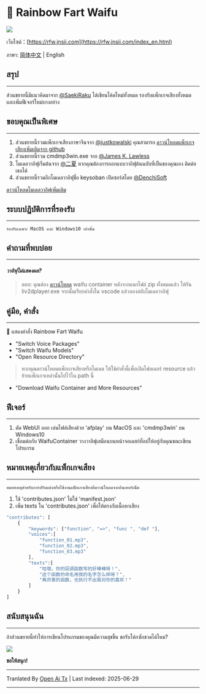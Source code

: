 # 🌈 Rainbow Fart Waifu
![](https://s1.ax1x.com/2020/08/21/dNvHfS.gif)

เว็บไซต์：[https://rfw.jnsii.com](https://rfw.jnsii.com/index_en.html)

ภาษา: [简体中文](./README.zh.md) | English

## สรุป

----

ส่วนขยายนี้มีแนวคิดมาจาก [@SaekiRaku](https://github.com/SaekiRaku/vscode-rainbow-fart) ได้เขียนโค้ดใหม่ทั้งหมด รองรับแพ็กเกจเสียงทั้งหมด และเพิ่มฟีเจอร์ใหม่บางอย่าง

## ขอบคุณเป็นพิเศษ

---

1. ส่วนขยายนี้รวมแพ็กเกจเสียงภาษาจีนจาก [@justkowalski](https://github.com/JustKowalski) คุณสามารถ [ดาวน์โหลดแพ็กเกจเสียงเพิ่มเติมจาก github](https://github.com/topics/rainbow-fart)
2. ส่วนขยายนี้รวม cmdmp3win.exe จาก [@James K. Lawless](http://jiml.us)
3. โมเดลวาอิฟุเริ่มต้นจาก [@二夏](https://erxia207.lofter.com) หากคุณต้องการออกแบบวาอิฟุต้นฉบับที่เป็นของคุณเอง ติดต่อเธอได้
4. ส่วนขยายนี้รวมอีกโมเดลวาอิฟุชื่อ keysoban เปิดซอร์สโดย [@DenchiSoft](https://twitter.com/DenchiSoft/status/1036017773011525632)

[ดาวน์โหลดโมเดลวาอิฟุเพิ่มเติม](https://github.com/ezshine/live2d-model-collections)

## ระบบปฏิบัติการที่รองรับ

---

~~~~
รองรับเฉพาะ MacOS และ Windows10 เท่านั้น
~~~~

## คำถามที่พบบ่อย

---

#### _วาอิฟุไม่แสดงผล?_
> ตอบ: คุณต้อง [ดาวน์โหลด](https://github.com/ezshine/live2d-model-collections) waifu container หลังจากแตกไฟล์ zip ทั้งหมดแล้ว ให้รัน liv2dplayer.exe จากนั้นเรียกคำสั่งใน vscode แล้วลองสลับโมเดลวาอิฟุ

## คู่มือ, คำสั่ง

---

🌈 แสดงคำสั่ง Rainbow Fart Waifu

- "Switch Voice Packages"
- "Switch Waifu Models"
- "Open Resource Directory"

> หากคุณดาวน์โหลดแพ็กเกจเสียงหรือโมเดล ให้ใช้คำสั่งนี้เพื่อเปิดโฟลเดอร์ resource แล้วย้ายแพ็กเกจเหล่านั้นไปไว้ใน path นี้

- "Download Waifu Container and More Resources"

## ฟีเจอร์

---

1. ตัด WebUI ออก เล่นไฟล์เสียงด้วย 'afplay' บน MacOS และ 'cmdmp3win' บน Windows10
2. เชื่อมต่อกับ WaifuContainer วางวาอิฟุเสมือนบนหน้าจอเดสก์ท็อปให้อยู่กับคุณขณะเขียนโปรแกรม

## หมายเหตุเกี่ยวกับแพ็กเกจเสียง

---

~~~~
หมายเหตุสำหรับการปรับแต่งหรือใช้งานแพ็กเกจเสียงที่ดาวน์โหลดจากอินเทอร์เน็ต
~~~~

1. ใช้ 'contributes.json' ไม่ใช่ 'manifest.json'
2. เพิ่ม texts ใน 'contributes.json' เพื่อให้ตรงกับเนื้อหาเสียง

~~~~javascript
"contributes": [
    {
        "keywords": ["function", "=>", "func ", "def "],
        "voices":[
            "function_01.mp3",
            "function_02.mp3",
            "function_03.mp3"
        ],
        "texts":[
            "哇哦，你的回调函数写的好棒棒呀！",
            "这个函数的命名用我的名字怎么样呀？",
            "再厉害的函数，也执行不出我对你的喜欢！"
        ]
    }
]
~~~~

## สนับสนุนฉัน

---

ถ้าส่วนขยายนี้ทำให้การเขียนโปรแกรมของคุณมีความสุขขึ้น ขอรับโค้กซักขวดได้ไหม?

![](./resources/donate.jpg)

**ขอให้สนุก!**

---

Tranlated By [Open Ai Tx](https://github.com/OpenAiTx/OpenAiTx) | Last indexed: 2025-06-29

---